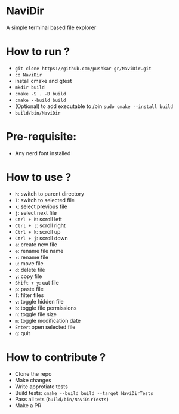 <h1>NaviDir</h1>
A simple terminal based file explorer</li>

<h1>How to run ?</h1>
<ul>
  <li><code>git clone https://github.com/pushkar-gr/NaviDir.git</code></li>
  <li><code>cd NaviDir</code></li>
  <li>install cmake and gtest</li>
  <li><code>mkdir build</code></li>
  <li><code>cmake -S . -B build</code></li>
  <li><code>cmake --build build</code></li>
  <li>(Optional) to add executable to /bin <code>sudo cmake --install build</code></li>
  <li><code>build/bin/NaviDir</code></li>
</ul>

<h1>Pre-requisite: </h1>
<ul>
  <li>Any nerd font installed</li>
</ul>

<h1>How to use ?</h1>
<ul>
  <li><code>h</code>: switch to parent directory</li>
  <li><code>l</code>: switch to selected file</li>
  <li><code>k</code>: select previous file</li>
  <li><code>j</code>: select next file</li>
  <li><code>Ctrl + h</code>: scroll left</li>
  <li><code>Ctrl + l</code>: scroll right</li>
  <li><code>Ctrl + k</code>: scroll up</li>
  <li><code>Ctrl + j</code>: scroll down</li>
  <li><code>a</code>: create new file</li>
  <li><code>e</code>: rename file name</li>
  <li><code>r</code>: rename file</li>
  <li><code>u</code>: move file</li>
  <li><code>d</code>: delete file</li>
  <li><code>y</code>: copy file</li>
  <li><code>Shift + y</code>: cut file</li>
  <li><code>p</code>: paste file</li>
  <li><code>f</code>: filter files</li>
  <li><code>v</code>: toggle hidden file</li>
  <li><code>b</code>: toggle file permissions</li>
  <li><code>n</code>: toggle file size</li>
  <li><code>m</code>: toggle modification date</li>
  <li><code>Enter</code>: open selected file</li>
  <li><code>q</code>: quit</li>
</ul>

<h1>How to contribute ?</h1>
<ul>
  <li>Clone the repo</li>
  <li>Make changes</li>
  <li>Write approtiate tests</li>
  <li>Build tests: <code>cmake --build build --target NaviDirTests</code></li>
  <li>Pass all tets (<code>build/bin/NaviDirTests</code>)</li>
  <li>Make a PR</li>
</ul>
